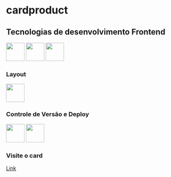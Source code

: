 # cardproduct

## Tecnologias de desenvolvimento Frontend
<div>
<img src="https://cdn.jsdelivr.net/gh/devicons/devicon/icons/html5/html5-original-wordmark.svg" width="50" height="50"/>
<img src="https://cdn.jsdelivr.net/gh/devicons/devicon/icons/css3/css3-original-wordmark.svg" width="50" height="50"/>
<img src="https://cdn.jsdelivr.net/gh/devicons/devicon/icons/javascript/javascript-original.svg" width="50" height="50"/>                      
</div> 
<h3> Layout</h3>
<div>
<img src="https://cdn.jsdelivr.net/gh/devicons/devicon/icons/figma/figma-original.svg" width="50" height="50"/>
</div>
<h3>Controle de Versão e Deploy</h3>
<div>
<img src="https://cdn.jsdelivr.net/gh/devicons/devicon/icons/git/git-original-wordmark.svg" width="50" height="50"/>
<img src="https://cdn.jsdelivr.net/gh/devicons/devicon/icons/github/github-original-wordmark.svg" width="50" height="50"/>       
</div>
<h3>Visite o card</h3>
<a href="https://fernandojsilvasenac.github.io/cardproduct" target="_blank">Link</a>



          

